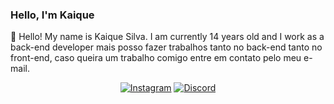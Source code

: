 ### Hello, I'm Kaique

👋 Hello! My name is Kaique Silva. I am currently 14 years old and I work as a back-end developer
mais posso fazer trabalhos tanto no back-end tanto no front-end, caso queira um trabalho comigo entre em contato pelo meu e-mail.

<div align="center">
    <a href="https://www.instagram.com/kaiqzadaa"><img src="https://img.shields.io/badge/-Instagram-%239A84F1?style=for-the-badge&logo=instagram&logoColor=white" alt="Instagram"></a>
    <a href="https://discord.com/users/763385009347493918"><img src="https://img.shields.io/badge/Discord-9A84F1?style=for-the-badge&logo=discord&logoColor=white" alt="Discord"></a>
